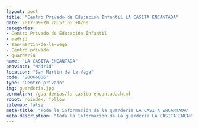 ```yaml
---
layout: post
title: "Centro Privado de Educación Infantil LA CASITA ENCANTADA"
date: 2017-09-20 20:57:05 +0200
categories:
- Centro Privado de Educación Infantil
- madrid
- san-martin-de-la-vega
- Centro privado
- guarderia
name: "LA CASITA ENCANTADA"
province: "Madrid"
location: "San Martin de la Vega"
code: "28066806"
type: "Centro privado"
img: guarderia.jpg
permalink: /guarderias/la-casita-encantada.html
robot: noindex, follow
sitemap: false
meta-title: "Toda la información de la guardería LA CASITA ENCANTADA"
meta-description: "Toda la información de la guardería LA CASITA ENCANTADA"
---
```

